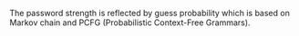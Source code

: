 The password strength is reflected by guess probability which is based on Markov chain and PCFG (Probabilistic Context-Free Grammars).
